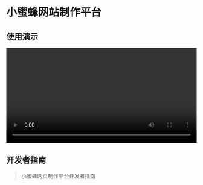 # 小蜜蜂网站制作平台

## 使用演示

<video src="https://github.com/hwadn/website-maker-devtools/blob/master/packages/wm-developer-guide/assets/%E4%BD%BF%E7%94%A8%E6%BC%94%E7%A4%BA.mp4" width="100%" controls="controls"></video>


## 开发者指南

> 小蜜蜂网页制作平台开发者指南



## 
